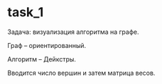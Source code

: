 # task_1
Задача: визуализация алгоритма на графе.

Граф – ориентированный. 

Алгоритм – Дейкстры. 

Вводится число вершин и затем матрица весов.
